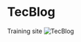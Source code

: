 # TecBlog
 Training site
![TecBlog](https://github.com/Xulio-Xulio/TecBlog/blob/master/TecBlog-Google-Chrome.gif)

